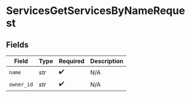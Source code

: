 # ServicesGetServicesByNameRequest


## Fields

| Field              | Type               | Required           | Description        |
| ------------------ | ------------------ | ------------------ | ------------------ |
| `name`             | *str*              | :heavy_check_mark: | N/A                |
| `owner_id`         | *str*              | :heavy_check_mark: | N/A                |